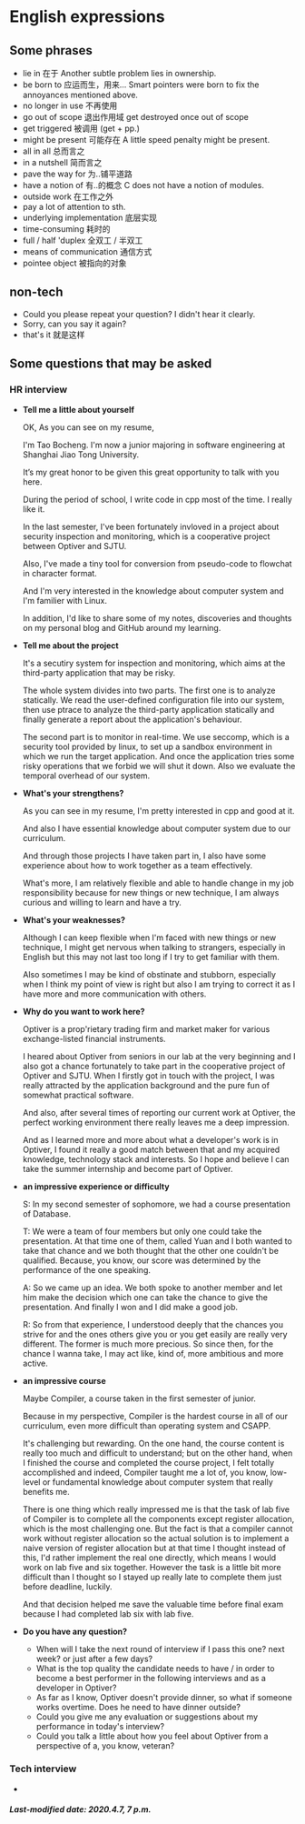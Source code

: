 # English expressions

## Some phrases

+ lie in 在于  Another subtle problem lies in ownership.
+ be born to 应运而生，用来...  Smart pointers were born to fix the annoyances mentioned above.
+ no longer in use 不再使用
+ go out of scope 退出作用域  get destroyed once out of scope 
+ get triggered 被调用  (get + pp.)
+ might be present 可能存在  A little speed penalty might be present.
+ all in all 总而言之
+ in a nutshell 简而言之
+ pave the way for 为..铺平道路
+ have a notion of 有..的概念  C does not have a notion of modules.
+ outside work 在工作之外
+ pay a lot of attention to sth. 
+ underlying implementation 底层实现
+ time-consuming 耗时的
+ full / half 'duplex 全双工 / 半双工
+ means of communication 通信方式
+ pointee object 被指向的对象

## non-tech

+ Could you please repeat your question? I didn't hear it clearly.
+ Sorry, can you say it again?
+ that's it 就是这样

## Some questions that may be asked

### HR interview

+ **Tell me a little about yourself**

  OK, As you can see on my resume,

  I'm Tao Bocheng. I'm now a junior majoring in software engineering at Shanghai Jiao Tong University.

  It’s my great honor to be given this great opportunity to talk with you here.

  During the period of school, I write code in cpp most of the time. I really like it.

  In the last semester, I've been fortunately invloved in a project about security inspection and monitoring, which is a cooperative project between Optiver and SJTU.

  Also, I've made a tiny tool for conversion from pseudo-code to flowchat in character format.

  And I'm very interested in the knowledge about computer system and I'm familier with Linux.

  In addition, I'd like to share some of my notes, discoveries and thoughts on my personal blog and GitHub around my learning.

+ **Tell me about the project**

  It's a secutiry system for inspection and monitoring, which aims at the third-party application that may be risky. 

  The whole system divides into two parts. The first one is to analyze statically. We read the user-defined configuration file into our system, then use ptrace to analyze the third-party application statically and finally generate a report about the application's behaviour.

  The second part is to monitor in real-time. We use seccomp, which is a security tool provided by linux, to set up a sandbox environment in which we run the target application. And once the application tries some risky operations that we forbid we will shut it down. Also we evaluate the temporal overhead of our system.

+ **What's your strengthens?**

  As you can see in my resume, I'm pretty interested in cpp and good at it.

  And also I have essential knowledge about computer system due to our curriculum.

  And through those projects I have taken part in, I also have some experience about how to work together as a team effectively.

  What's more, I am relatively flexible and able to handle change in my job responsibility because for new things or new technique, I am always curious and willing to learn and have a try.

+ **What's your weaknesses?**

  Although I can keep flexible when I'm faced with new things or new technique, I might get nervous when talking to strangers, especially in English but this may not last too long if I try to get familiar with them.

  Also sometimes I may be kind of obstinate and stubborn, especially when I think my point of view is right but also I am trying to correct it as I have more and more communication with others.

+ **Why do you want to work here?**

  Optiver is a prop'rietary trading firm and market maker for various exchange-listed financial instruments.

  I heared about Optiver from seniors in our lab at the very beginning and I also got a chance fortunately to take part in the cooperative project of Optiver and SJTU. When I firstly got in touch with the project, I was really attracted by the application background and the pure fun of somewhat practical software.

  And also, after several times of reporting our current work at Optiver, the perfect working environment there really leaves me a deep impression.

  And as I learned more and more about what a developer's work is in Optiver, I found it really a good match between that and my acquired knowledge, technology stack and interests. So I hope and believe I can take the summer internship and become part of Optiver.

+ **an impressive experience or difficulty**

  S: In my second semester of sophomore, we had a course presentation of Database. 

  T: We were a team of four members but only one could take the presentation. At that time one of them, called Yuan and I both wanted to take that chance and we both thought that the other one couldn't be qualified. Because, you know, our score was determined by the performance of the one speaking.

  A: So we came up an idea. We both spoke to another member and let him make the decision which one can take the chance to give the presentation. And finally I won and I did make a good job.

  R: So from that experience, I understood deeply that the chances you strive for and the ones others give you or you get easily are really very different. The former is much more precious. So since then, for the chance I wanna take, I may act like, kind of, more ambitious and more active.

+ **an impressive course**

  Maybe Compiler, a course taken in the first semester of junior. 

  Because in my perspective, Compiler is the hardest course in all of our curriculum, even more difficult than operating system and CSAPP. 

  It's challenging but rewarding. On the one hand, the course content is really too much and difficult to understand; but on the other hand, when I finished the course and completed the course project, I felt totally accomplished and indeed, Compiler taught me a lot of, you know, low-level or fundamental knowledge about computer system that really benefits me.

  There is one thing which really impressed me is that the task of lab five of Compiler is to complete all the components except register allocation, which is the most challenging one. But the fact is that a compiler cannot work without register allocation so the actual solution is to implement a naive version of register allocation but at that time I thought instead of this, I'd rather implement the real one directly, which means I would work on lab five and six together. However the task is a little bit more difficult than I thought so I stayed up really late to complete them just before deadline, luckily.

  And that decision helped me save the valuable time before final exam because I had completed lab six with lab five.

+ **Do you have any question?**

  + When will I take the next round of interview if I pass this one? next week? or just after a few days?
  + What is the top quality the candidate needs to have / in order to become a best performer in the following interviews and as a developer in Optiver?
  + As far as I know, Optiver doesn't provide dinner, so what if someone works overtime. Does he need to have dinner outside?
  + Could you give me any evaluation or suggestions about my performance in today's interview?
  + Could you talk a little about how you feel about Optiver from a perspective of a, you know, veteran?

### Tech interview

+ 

##### Last-modified date: 2020.4.7, 7 p.m.